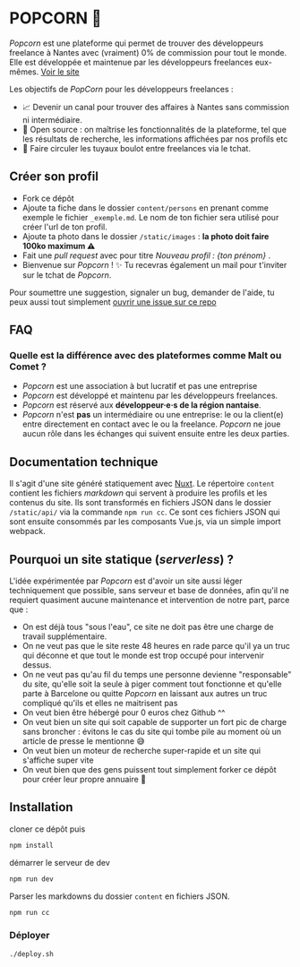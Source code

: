# POPCORN 🍿

_Popcorn_ est une plateforme qui permet de trouver des développeurs freelance à Nantes avec (vraiment) 0% de commission pour tout le monde. Elle est développée et maintenue par les développeurs freelances eux-mêmes. [Voir le site](https://popcorn-nantes.github.io/)

Les objectifs de _PopCorn_ pour les développeurs freelances :

- 📈 Devenir un canal pour trouver des affaires à Nantes sans commission ni intermédiaire.
- 📗 Open source : on maîtrise les fonctionnalités de la plateforme, tel que les résultats de recherche, les informations affichées par nos profils etc
- 💬 Faire circuler les tuyaux boulot entre freelances via le tchat.

## Créer son profil

- Fork ce dépôt
- Ajoute ta fiche dans le dossier `content/persons` en prenant comme exemple le fichier `_exemple.md`. Le nom de ton fichier sera utilisé pour créer l'url de ton profil.
- Ajoute ta photo dans le dossier `/static/images` : **la photo doit faire 100ko maximum ⚠️**
- Fait une _pull request_ avec pour titre _Nouveau profil : {ton prénom}_ .
- Bienvenue sur _Popcorn_ ! ✨ Tu recevras également un mail pour t'inviter sur le tchat de _Popcorn_.

Pour soumettre une suggestion, signaler un bug, demander de l'aide, tu peux aussi tout simplement [ouvrir une issue sur ce repo](https://github.com/popcorn-nantes/popcorn-nantes/issues/new)

## FAQ

### Quelle est la différence avec des plateformes comme Malt ou Comet ?

- _Popcorn_ est une association à but lucratif et pas une entreprise
- _Popcorn_ est développé et maintenu par les développeurs freelances.
- _Popcorn_ est réservé aux **développeur·e·s de la région nantaise**.
- _Popcorn_ n'est **pas** un intermédiaire ou une entreprise: le ou la client(e) entre directement en contact avec le ou la freelance. _Popcorn_ ne joue aucun rôle dans les échanges qui suivent ensuite entre les deux parties.

## Documentation technique

Il s'agit d'une site généré statiquement avec [Nuxt](https://github.com/nuxt/nuxt.js). Le répertoire `content` contient les fichiers _markdown_ qui servent à produire les profils et les contenus du site. Ils sont transformés en fichiers JSON dans le dossier `/static/api/` via la commande `npm run cc`. Ce sont ces fichiers JSON qui sont ensuite consommés par les composants Vue.js, via un simple import webpack.

## Pourquoi un site statique (_serverless_) ?

L'idée expérimentée par _Popcorn_ est d'avoir un site aussi léger techniquement que possible, sans serveur et base de données, afin qu'il ne requiert quasiment aucune maintenance et intervention de notre part, parce que :

- On est déjà tous "sous l'eau", ce site ne doit pas être une charge de travail supplémentaire.
- On ne veut pas que le site reste 48 heures en rade parce qu'il ya un truc qui déconne et que tout le monde est trop occupé pour intervenir dessus.
- On ne veut pas qu'au fil du temps une personne devienne "responsable" du site, qu'elle soit la seule à piger comment tout fonctionne et qu'elle parte à Barcelone ou quitte _Popcorn_ en laissant aux autres un truc compliqué qu'ils et elles ne maitrisent pas
- On veut bien être hébergé pour 0 euros chez Github ^^
- On veut bien un site qui soit capable de supporter un fort pic de charge sans broncher : évitons le cas du site qui tombe pile au moment où un article de presse le mentionne 😅
- On veut bien un moteur de recherche super-rapide et un site qui s'affiche super vite
- On veut bien que des gens puissent tout simplement forker ce dépôt pour créer leur propre annuaire 💚

## Installation

cloner ce dépôt puis

```sh
npm install
```

démarrer le serveur de dev

```sh
npm run dev
```

Parser les markdowns du dossier `content` en fichiers JSON.

```sh
npm run cc
```

### Déployer

```sh
./deploy.sh
```
